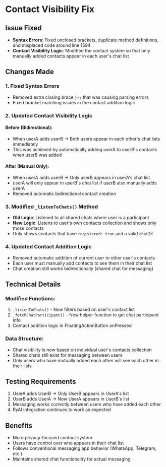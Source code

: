 # Contact Visibility Fix

## Issue Fixed
- **Syntax Errors**: Fixed unclosed brackets, duplicate method definitions, and misplaced code around line 1594
- **Contact Visibility Logic**: Modified the contact system so that only manually added contacts appear in each user's chat list

## Changes Made

### 1. Fixed Syntax Errors
- Removed extra closing brace `});` that was causing parsing errors
- Fixed bracket matching issues in the contact addition logic

### 2. Updated Contact Visibility Logic

#### Before (Bidirectional):
- When userA adds userB → Both users appear in each other's chat lists immediately
- This was achieved by automatically adding userA to userB's contacts when userB was added

#### After (Manual Only):
- When userA adds userB → Only userB appears in userA's chat list
- userA will only appear in userB's chat list if userB also manually adds userA
- Removed automatic bidirectional contact creation

### 3. Modified `_listenToChats()` Method
- **Old Logic**: Listened to all shared chats where user is a participant
- **New Logic**: Listens to user's own contacts collection and shows only those contacts
- Only shows contacts that have `registered: true` and a valid `chatId`

### 4. Updated Contact Addition Logic
- Removed automatic addition of current user to other user's contacts
- Each user must manually add contacts to see them in their chat list
- Chat creation still works bidirectionally (shared chat for messaging)

## Technical Details

### Modified Functions:
1. `_listenToChats()` - Now filters based on user's contact list
2. `_fetchChatParticipant()` - New helper function to get chat participant info
3. Contact addition logic in FloatingActionButton onPressed

### Data Structure:
- Chat visibility is now based on individual user's contacts collection
- Shared chats still exist for messaging between users
- Only users who have mutually added each other will see each other in their lists

## Testing Requirements
1. UserA adds UserB → Only UserB appears in UserA's list
2. UserB adds UserA → Now UserA appears in UserB's list
3. Messaging works correctly between users who have added each other
4. RyAI integration continues to work as expected

## Benefits
- More privacy-focused contact system
- Users have control over who appears in their chat list
- Follows conventional messaging app behavior (WhatsApp, Telegram, etc.)
- Maintains shared chat functionality for actual messaging
